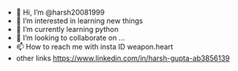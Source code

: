 - 👋 Hi, I’m @harsh20081999
- 👀 I’m interested in learning new things
- 🌱 I’m currently learning python
- 💞️ I’m looking to collaborate on ...
- 📫 How to reach me with insta ID weapon.heart
- other links https://www.linkedin.com/in/harsh-gupta-ab3856139

<!---
harsh20081999/harsh20081999 is a ✨ special ✨ repository because its `README.md` (this file) appears on your GitHub profile.
You can click the Preview link to take a look at your changes.
--->
